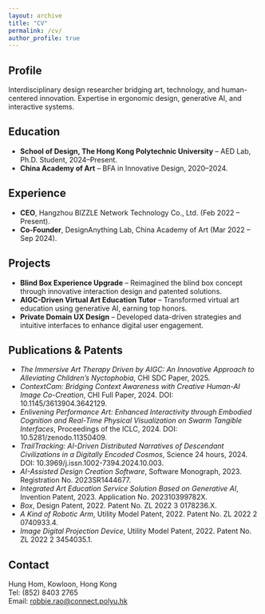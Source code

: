 ```yaml
---
layout: archive
title: "CV"
permalink: /cv/
author_profile: true
---
```

## Profile
Interdisciplinary design researcher bridging art, technology, and human-centered innovation. Expertise in ergonomic design, generative AI, and interactive systems.

## Education
- **School of Design, The Hong Kong Polytechnic University** – AED Lab, Ph.D. Student, 2024–Present.
- **China Academy of Art** – BFA in Innovative Design, 2020–2024.

## Experience
- **CEO**, Hangzhou BIZZLE Network Technology Co., Ltd. (Feb 2022 – Present).
- **Co-Founder**, DesignAnything Lab, China Academy of Art (Mar 2022 – Sep 2024).

## Projects
- **Blind Box Experience Upgrade** – Reimagined the blind box concept through innovative interaction design and patented solutions.
- **AIGC-Driven Virtual Art Education Tutor** – Transformed virtual art education using generative AI, earning top honors.
- **Private Domain UX Design** – Developed data-driven strategies and intuitive interfaces to enhance digital user engagement.

## Publications & Patents
- *The Immersive Art Therapy Driven by AIGC: An Innovative Approach to Alleviating Children’s Nyctophobia*, CHI SDC Paper, 2025.
- *ContextCam: Bridging Context Awareness with Creative Human-AI Image Co-Creation*, CHI Full Paper, 2024. DOI: 10.1145/3613904.3642129.
- *Enlivening Performance Art: Enhanced Interactivity through Embodied Cognition and Real-Time Physical Visualization on Swarm Tangible Interfaces*, Proceedings of the ICLC, 2024. DOI: 10.5281/zenodo.11350409.
- *TrailTracking: AI-Driven Distributed Narratives of Descendant Civilizations in a Digitally Encoded Cosmos*, Science 24 hours, 2024. DOI: 10.3969/j.issn.1002-7394.2024.10.003.
- *AI-Assisted Design Creation Software*, Software Monograph, 2023. Registration No. 2023SR1444677.
- *Integrated Art Education Service Solution Based on Generative AI*, Invention Patent, 2023. Application No. 202310399782X.
- *Box*, Design Patent, 2022. Patent No. ZL 2022 3 0178236.X.
- *A Kind of Robotic Arm*, Utility Model Patent, 2022. Patent No. ZL 2022 2 0740933.4.
- *Image Digital Projection Device*, Utility Model Patent, 2022. Patent No. ZL 2022 2 3454035.1.

## Contact
Hung Hom, Kowloon, Hong Kong  
Tel: (852) 8403 2765  
Email: [robbie.rao@connect.polyu.hk](mailto:robbie.rao@connect.polyu.hk)  